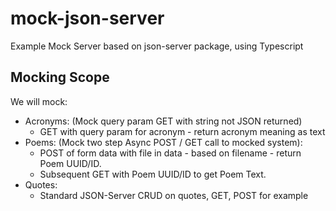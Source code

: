 # mock-json-server

Example Mock Server based on json-server package, using Typescript

## Mocking Scope

We will mock:

- Acronyms: (Mock query param GET with string not JSON returned)
  - GET with query param for acronym - return acronym meaning as text
- Poems: (Mock two step Async POST / GET call to mocked system):
  - POST of form data with file in data - based on filename - return Poem UUID/ID.
  - Subsequent GET with Poem UUID/ID to get Poem Text.
- Quotes:
  - Standard JSON-Server CRUD on quotes, GET, POST for example
